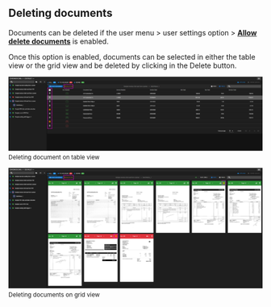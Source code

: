 ## Deleting documents

Documents can be deleted if the user menu > user settings option > <i class="mdi mdi-delete-outline" style="color: orange;"></i>  [**Allow delete documents**](./documentation/chronolite/dashboard/user-menu/index?id=user-settings) is enabled.

Once this option is enabled, documents can be selected in either the table view or the grid view and be deleted by clicking in the Delete button.  

![Deleting documents on table view](./../../../../images/documentation/chronolite/dashboard/delete_in_table.PNG)
<small class="img_caption">Deleting document on table view</small>

![Deleting documents on table view](./../../../../images/documentation/chronolite/dashboard/delete_in_grid.PNG)
<small class="img_caption">Deleting documents on grid view</small>


